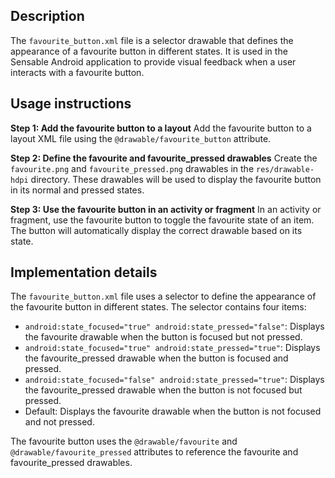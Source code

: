 ## Description

The `favourite_button.xml` file is a selector drawable that defines the appearance of a favourite button in different states. It is used in the Sensable Android application to provide visual feedback when a user interacts with a favourite button.


## Usage instructions

**Step 1: Add the favourite button to a layout**
Add the favourite button to a layout XML file using the `@drawable/favourite_button` attribute.

**Step 2: Define the favourite and favourite_pressed drawables**
Create the `favourite.png` and `favourite_pressed.png` drawables in the `res/drawable-hdpi` directory. These drawables will be used to display the favourite button in its normal and pressed states.

**Step 3: Use the favourite button in an activity or fragment**
In an activity or fragment, use the favourite button to toggle the favourite state of an item. The button will automatically display the correct drawable based on its state.


## Implementation details

The `favourite_button.xml` file uses a selector to define the appearance of the favourite button in different states. The selector contains four items:

* `android:state_focused="true" android:state_pressed="false"`: Displays the favourite drawable when the button is focused but not pressed.
* `android:state_focused="true" android:state_pressed="true"`: Displays the favourite_pressed drawable when the button is focused and pressed.
* `android:state_focused="false" android:state_pressed="true"`: Displays the favourite_pressed drawable when the button is not focused but pressed.
* Default: Displays the favourite drawable when the button is not focused and not pressed.

The favourite button uses the `@drawable/favourite` and `@drawable/favourite_pressed` attributes to reference the favourite and favourite_pressed drawables.



